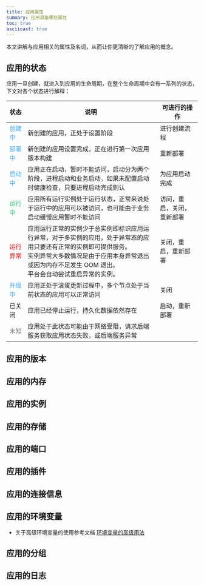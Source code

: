 ```yaml
---
title: 应用属性
summary: 应用具备哪些属性
toc: true
asciicast: true
---
```


<div id="toc"></div>

本文讲解与应用相关的属性及名词，从而让你更清晰的了解应用的概念。

## 应用的状态

应用一旦创建，就进入到应用的生命周期，在整个生命周期中会有一系列的状态，下文对各个状态进行解释：

| 状态                                | 说明                                                                                                                                                                                                                          | 可进行的操作               |
| ----------------------------------- | ----------------------------------------------------------------------------------------------------------------------------------------------------------------------------------------------------------------------------- | -------------------------- |
| <font color="#40a9ff">创建中</font> | 新创建的应用，正处于设置阶段                                                                                                                                                                                                  | 进行创建流程               |
| <font color="#40a9ff">部署中</font> | 新创建的应用设置完成，正在进行第一次应用版本构建                                                                                                                                                                              | 重新部署                   |
| <font color="#40a9ff">启动中</font> | 应用正在启动，暂时不能访问，启动分为两个阶段，进程启动和业务启动，如果未配置启动时健康检查，只要进程启动完成则认                                                                                                              | 为应用启动完成             | 关闭，重新部署 |
| <font color="#28cb75">运行中</font> | 应用所有运行实例处于运行状态，正常来说处于运行中的应用可以被访问，也可能由于业务启动缓慢应用暂时不能访问                                                                                                                      | 访问，重启，关闭，重新部署 |
| <font color="red">运行异常</font>   | 应用运行正常的实例少于总实例即标识应用运行异常，对于多实例的应用，处于异常态的应用只要还有正常的实例即可提供服务。<br>实例异常大多数情况是由于应用本身异常退出或因为内存不足发生 OOM 退出。<br>平台会自动尝试重启异常的实例。 | 关闭，重启，重新部署       |
| <font color="#40a9ff">升级中</font> | 应用正处于滚蛋更新过程中，多个节点处于当前状态的应用可以正常访问                                                                                                                                                              | 关闭                       |
| 已关闭                              | 应用已经停止运行，持久化数据依然存在                                                                                                                                                                                          | 启动，重新部署             |
| <font color="#717171">未知</font>   | 应用处于此状态可能由于网络受阻，请求后端服务获取应用状态失败，或后端服务异常                                                                                                                                                  |                            |

## 应用的版本

## 应用的内存

## 应用的实例

## 应用的存储

## 应用的端口

## 应用的插件

## 应用的连接信息

## 应用的环境变量

- 关于高级环境变量的使用参考文档 [环境变量的高级用法](/docs/stable/user-manual/app-manage/app-env.html)

## 应用的分组

## 应用的日志
